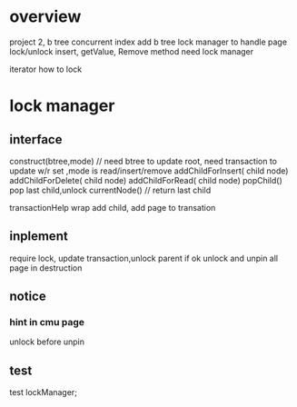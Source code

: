 # overview

project 2, b tree concurrent index 
add b tree lock manager to handle page lock/unlock
insert, getValue, Remove method need lock manager
 
 <!-- todo  -->
 iterator how to lock

# lock manager

## interface

construct(btree,mode) // need btree to update root, need transaction to update w/r set ,mode is read/insert/remove
addChildForInsert( child node)
addChildForDelete( child node)
addChildForRead( child node)
popChild() pop last child,unlock
currentNode() // return last child

transactionHelp
wrap add child, add page to transation 

## inplement

require lock, update transaction,unlock parent if ok
unlock and unpin all page in destruction 

## notice

### hint in cmu page
unlock before unpin

## test

test lockManager;
